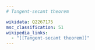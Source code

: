 ```yaml
---
# Tangent-secant theorem

wikidata: Q2267175
msc_classification: 51
wikipedia_links:
  - "[[Tangent-secant theorem]]"
---
```

